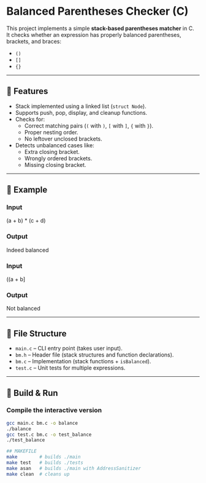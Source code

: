 # Balanced Parentheses Checker (C)

This project implements a simple **stack-based parentheses matcher** in C.  
It checks whether an expression has properly balanced parentheses, brackets, and braces:
- `()`
- `[]`
- `{}`

---

## 🔹 Features

- Stack implemented using a linked list (`struct Node`).
- Supports push, pop, display, and cleanup functions.
- Checks for:
  - Correct matching pairs (`(` with `)`, `[` with `]`, `{` with `}`).
  - Proper nesting order.
  - No leftover unclosed brackets.
- Detects unbalanced cases like:
  - Extra closing bracket.
  - Wrongly ordered brackets.
  - Missing closing bracket.

---

## 🔹 Example

### Input
(a + b) * (c + d)
### Output
Indeed balanced

### Input
((a + b]
### Output
Not balanced


---

## 🔹 File Structure

- `main.c` – CLI entry point (takes user input).
- `bm.h` – Header file (stack structures and function declarations).
- `bm.c` – Implementation (stack functions + `isBalanced`).
- `test.c` – Unit tests for multiple expressions.

---

## 🔹 Build & Run

### Compile the interactive version
```bash
gcc main.c bm.c -o balance
./balance
gcc test.c bm.c -o test_balance
./test_balance

## MAKEFILE
make        # builds ./main
make test   # builds ./tests
make asan   # builds ./main with AddressSanitizer
make clean  # cleans up
